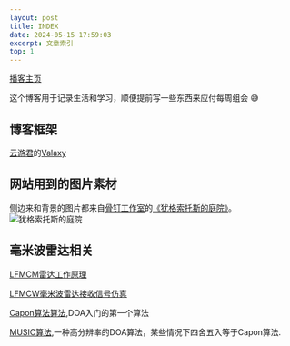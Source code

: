 ```yaml
---
layout: post
title: INDEX
date: 2024-05-15 17:59:03
excerpt: 文章索引
top: 1
---
```


[播客主页](https://huffer342-wsh.github.io)

这个博客用于记录生活和学习，顺便提前写一些东西来应付每周组会 :sweat_smile:

## 博客框架

[云游君](https://github.com/YunYouJun)的[Valaxy](https://github.com/YunYouJun/valaxy)

## 网站用到的图片素材

侧边来和背景的图片都来自[骨钉工作室](https://weibo.com/u/7770991002)的[《犹格索托斯的庭院》](https://store.steampowered.com/app/2194530/_/)。
![犹格索托斯的庭院](https://shared.akamai.steamstatic.com/store_item_assets/steam/apps/2194530/header.jpg?t=1716378276)


## 毫米波雷达相关

[LFMCM雷达工作原理](./myNotes/radar/LFMCW-radar-principle.md)
 
[LFMCW毫米波雷达接收信号仿真](./myNotes/radar/project/doc/1_LFMCW-radar-receiving-signal-simulation.md)

[Capon算法算法](./myNotes/radar/Capon-algorithm.md),DOA入门的第一个算法


[MUSIC算法](./myNotes/radar/MUSIC-algorithm.md),一种高分辨率的DOA算法，某些情况下四舍五入等于Capon算法.
